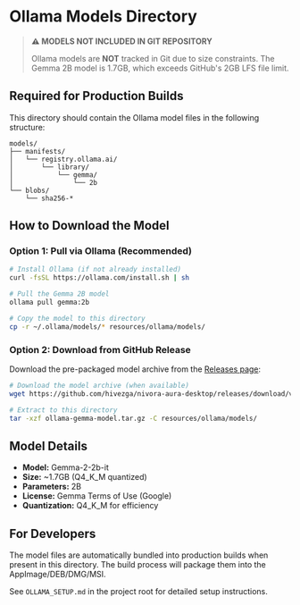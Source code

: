 # Ollama Models Directory

> **⚠️ MODELS NOT INCLUDED IN GIT REPOSITORY**
>
> Ollama models are **NOT** tracked in Git due to size constraints. The Gemma 2B model
> is 1.7GB, which exceeds GitHub's 2GB LFS file limit.

## Required for Production Builds

This directory should contain the Ollama model files in the following structure:

```
models/
├── manifests/
│   └── registry.ollama.ai/
│       └── library/
│           └── gemma/
│               └── 2b
└── blobs/
    └── sha256-*
```

## How to Download the Model

### Option 1: Pull via Ollama (Recommended)

```bash
# Install Ollama (if not already installed)
curl -fsSL https://ollama.com/install.sh | sh

# Pull the Gemma 2B model
ollama pull gemma:2b

# Copy the model to this directory
cp -r ~/.ollama/models/* resources/ollama/models/
```

### Option 2: Download from GitHub Release

Download the pre-packaged model archive from the [Releases page](https://github.com/hivezga/nivora-aura-desktop/releases):

```bash
# Download the model archive (when available)
wget https://github.com/hivezga/nivora-aura-desktop/releases/download/v0.1.0/ollama-gemma-model.tar.gz

# Extract to this directory
tar -xzf ollama-gemma-model.tar.gz -C resources/ollama/models/
```

## Model Details

- **Model:** Gemma-2-2b-it
- **Size:** ~1.7GB (Q4_K_M quantized)
- **Parameters:** 2B
- **License:** Gemma Terms of Use (Google)
- **Quantization:** Q4_K_M for efficiency

## For Developers

The model files are automatically bundled into production builds when present in this
directory. The build process will package them into the AppImage/DEB/DMG/MSI.

See `OLLAMA_SETUP.md` in the project root for detailed setup instructions.
